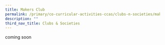 ```yaml
---
title: Makers Club
permalink: /primary/co-curricular-activities-ccas/clubs-n-societies/makers-club/
description: ""
third_nav_title: Clubs & Societies
---
```

<p>coming soon</p>